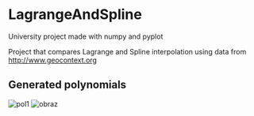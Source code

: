 
# LagrangeAndSpline


University project made with numpy and pyplot

Project that compares Lagrange and Spline interpolation using data from http://www.geocontext.org


## Generated polynomials

![pol1](https://user-images.githubusercontent.com/21158649/120111215-5f580000-c171-11eb-8844-8ceb72f861b1.PNG)
![obraz](https://user-images.githubusercontent.com/21158649/120111242-78f94780-c171-11eb-922a-1c6d7b6e0b1a.png)
